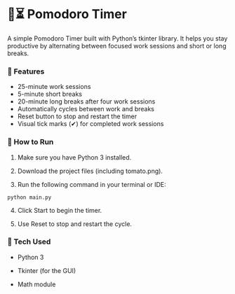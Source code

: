 # 🍅⏳ Pomodoro Timer

A simple Pomodoro Timer built with Python’s tkinter library.
It helps you stay productive by alternating between focused work sessions and short or long breaks.

### 🧠 Features

- 25-minute work sessions
- 5-minute short breaks
- 20-minute long breaks after four work sessions
- Automatically cycles between work and breaks
- Reset button to stop and restart the timer
- Visual tick marks (✔) for completed work sessions

### 🚀 How to Run

1. Make sure you have Python 3 installed.

2. Download the project files (including tomato.png).

3. Run the following command in your terminal or IDE:
```
python main.py
```

4. Click Start to begin the timer.

5. Use Reset to stop and restart the cycle.

### 🧩 Tech Used

- Python 3

- Tkinter (for the GUI)

- Math module